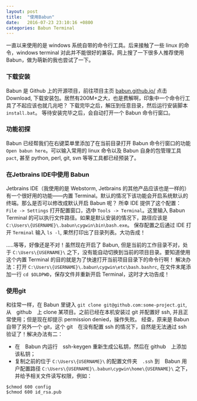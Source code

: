 ```yaml
---
layout: post
title:  "使用Babun"
date:   2016-07-23 23:10:16 +0800
categories: Babun Terminal
---
```


一直以来使用的是 windows 系统自带的命令行工具。后来接触了一些 linux 的命令，windows terminal 对此并不能很好的兼容。网上搜了一下很多人推荐使用 Babun，做为萌新的我也尝试了一下。

### 下载安装

Babun 是 Github 上的开源项目，前往项目主页 [babun.github.io/](http://babun.github.io/) 点击 Download, 下载安装包。居然有200M+之大，也是费解啊，印象中一个命令行工具了不起应该也就几兆吧？
下载完毕之后，解压到任意目录，然后运行安装脚本 `install.bat`。 等待安装完毕之后，会自动打开一个 Babun 命令行窗口。

### 功能初探

Babun 已经帮我们在右键菜单里添加了在当前目录打开 Babun 命令行窗口的功能 `Open babun here`。可以输入常用的 linux 命令以及 Babun 自身的包管理工具 `pact`, 甚至 python, perl, git, svn 等等工具都已经预装了。

### 在Jetbrains IDE中使用 Babun

Jetbrains IDE（我使用的是 Webstorm, Jetbrains 的其他产品应该也是一样的）有一个很好用的功能——内置 Terminal。默认的情况下该功能会开启系统默认的终端。那么是否可以修改成默认开启 Babun 呢？
所幸 IDE 提供了这个配置：`File -> Settings` 打开配置窗口，选中 `Tools -> Terminal`。这里输入 Babun Terminal 的可以执行文件路径。如果是默认安装的情况下，路径应该是 `C:\Users\{USERNAME}\.babun\cygwin\bin\bash.exe`。
保存配置之后通过 IDE 打开 `Terminal` 输入 `ls -l`, 果然打印出了目录列表。大功告成！

.....等等，好像还是不对！虽然现在开启了 Babun, 但是当前的工作目录不对，处于 `C:\Users\{USERNAME}\` 之下，没有能自动切换到当前的项目目录。要知道使用这个内置 Terminal 的目的就是为了快速打开当前项目目录下的命令行啊！
解决办法：打开 `C:\Users\{USERNAME}\.babun\cygwin\etc\bash.bashrc`, 在文件末尾添加一行 `cd $OLDPWD`，保存文件并重新开启 Terminal，这时才大功告成！
 
### 使用git

和往常一样，在 Babun 里键入 `git clone git@github.com:some-project.git`, 从　github　上 clone 某项目。之前已经在本机安装过 git 并配置好 ssh, 并且正常使用；但是现在却提示 permission denied，操作失败。
经查，原来是 Babun 自带了另外一个 git，这个 git　在没有配置 ssh 的情况下，自然是无法通过 ssh 验证了！解决办法有二：

- 在　Babun 内运行　ssh-keygen 重新生成公私钥，然后在 github　上添加该私钥；
- 复制之前的位于 `C:\Users\{USERNAME}\` 的配置文件夹　`.ssh` 到　Babun 用户配置路径 `C:\Users\{USERNAME}\.babun\cygwin\home\{USERNAME}\` 之下，并给予相关文件读写权限，例如：
```
$chmod 600 config
$chmod 600 id_rsa.pub
```
